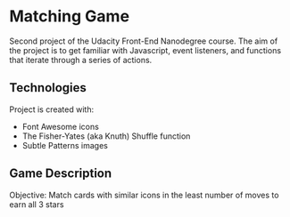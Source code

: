 # Matching Game

Second project of the Udacity Front-End Nanodegree course. The aim of the project is to get familiar with Javascript, event listeners, and functions that iterate through a series of actions. 

## Technologies
Project is created with:
* Font Awesome icons
* The Fisher-Yates (aka Knuth) Shuffle function
* Subtle Patterns images

## Game Description
Objective: Match cards with similar icons in the least number of moves to earn all 3 stars
